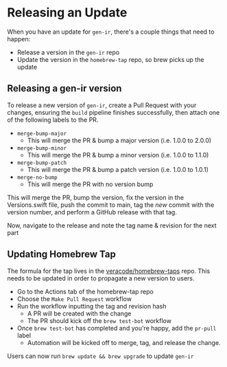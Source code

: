 # Releasing an Update

When you have an update for `gen-ir`, there's a couple things that need to happen:

- Release a version in the `gen-ir` repo
- Update the version in the `homebrew-tap` repo, so brew picks up the update

## Releasing a gen-ir version

To release a new version of `gen-ir`, create a Pull Request with your changes, ensuring the `build` pipeline finishes successfully, then attach one of the following labels to the PR.

- `merge-bump-major`
  - This will merge the PR & bump a major version (i.e. 1.0.0 to 2.0.0)
- `merge-bump-minor`
	- This will merge the PR & bump a minor version (i.e. 1.0.0 to 1.1.0)
- `merge-bump-patch`
	- This will merge the PR & bump a patch version (i.e. 1.0.0 to 1.0.1)
- `merge-no-bump`
	- This will merge the PR with no version bump

This will merge the PR, bump the version, fix the version in the Versions.swift file, push the commit to main, tag the _new_ commit with the version number, and perform a GitHub release with that tag.

Now, navigate to the release and note the tag name & revision for the next part

## Updating Homebrew Tap

The formula for the tap lives in the [veracode/homebrew-taps](https://github.com/veracode/homebrew-tap) repo. This needs to be updated in order to propagate a new version to users.

- Go to the Actions tab of the homebrew-tap repo
- Choose the `Make Pull Request` workflow
- Run the workflow inputting the tag and revision hash
	- A PR will be created with the change
  - The PR should kick off the `brew test-bot` workflow
- Once `brew test-bot` has completed and you're happy, add the `pr-pull` label
  - Automation will be kicked off to merge, tag, and release the change.

Users can now run `brew update && brew upgrade` to update `gen-ir`
